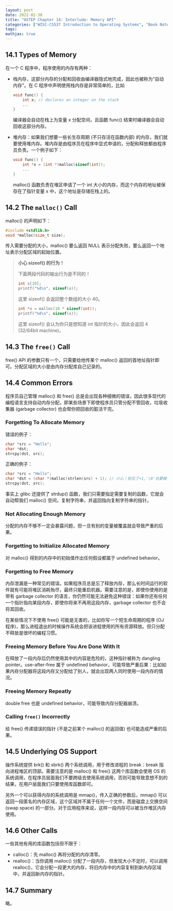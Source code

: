 ```yaml
---
layout: post
date: 2022-02-38
title: "OSTEP Chapter 14: Interlude: Memory API"
categories: ["WISC-CS537 Introduction to Operating Systems", "Book Notes"]
tags: 
mathjax: true
---
```


## 14.1 Types of Memory

在一个 C 程序中，程序使用的内存有两种：

* 栈内存，这部分内存的分配和回收由编译器隐式地完成，因此也被称为“自动内存”。在 C 程序中声明使用栈内存是非常简单的，比如 <!-- more -->

    ```c
    void func() {
        int x; // declares an integer on the stack
        ...
    }
    ```

    编译器会自动在栈上为变量 x 分配空间，且函数 func() 结束时编译器会自动回收这部分内存。

* 堆内存：如果我们想要一些长生存周期 (不只存活在函数内部) 的内存，我们就要使用堆内存。堆内存是由程序员在程序中显式申请的，分配和释放都由程序员负责。一个例子如下：

    ```c
    void func() {
        int *x = (int *)malloc(sizeof(int));
        ...
    }
    ```

    malloc() 函数负责在堆区申请了一个 int 大小的内存，而这个内存的地址被保存在了指针变量 x 中，这个地址是存储在栈上的。

## 14.2 The `malloc()` Call

malloc() 的声明如下：

```c
#include <stdlib.h>
void *malloc(size_t size);
```

传入需要分配的大小，malloc() 要么返回 NULL 表示分配失败，要么返回一个地址表示分配区域的起始位置。

> **小心 sizeof() 的行为！**
>
> 下面两段代码的输出行为是不同的！
>
> ```c
> int x[10];
> printf("%d\n", sizeof(x));
> ```
>
> 这里 sizeof() 会返回整个数组的大小 40。
>
> ```c
> int *x = malloc(10 * sizeof(int));
> printf("%d\n", sizeof(x));
> ```
>
> 这里 sizeof() 会认为你只是想知道 int 指针的大小，因此会返回 4 (32/64bit machine)。

## 14.3 The `free()` Call

free() API 的参数只有一个，只需要给他传某个 malloc() 返回的首地址指针即可。分配区域的大小是由内存分配库自己记录的。

## 14.4 Common Errors

程序员自己管理 malloc() 和 free() 总是会出现各种细微的错误，因此很多现代的编程语言支持自动内存分配，即某些场景下即使程序员只管分配不管回收，垃圾收集器 (garbage collector) 也会帮你把回收的脏活干完。

### Forgetting To Allocate Memory

错误的例子：

```c
char *src = "Hello";
char *dst;
strcpy(dst, src);
```

正确的例子：

```c
char *src = "Hello";
char *dst = (char *)malloc(strlen(src) + 1); // 小心！别忘了+1,'\0'也要被复制过来
strcpy(dst, src);
```

事实上 glibc 还提供了 strdup() 函数，我们只需要指定需要复制的函数，它就会自动帮我们 malloc() 空间，复制字符串，并返回指向复制字符串的指针。

### Not Allocating Enough Memory

分配的内存不够不一定会暴露问题，但一旦有别的变量被覆盖就会导致严重的后果。

### Forgetting to Initialize Allocated Memory

对 malloc() 得到的内存中的初始值作出任何假设都属于 undefined behavior。

### Forgetting to Free Memory

内存泄漏是一种常见的错误。如果程序员总是忘了释放内存，那么长时间运行的软件就有可能将堆区消耗殆尽，最终只能重启机器。需要注意的是，即使你使用的是带有 garbage collector 的语言，你仍然可能无法避免这种错误：如果你还有任何一个指针指向某段内存，即使你将来不再用这段内存，garbage collector 也不会将其回收。

在某些情况下不使用 free() 可能是无害的，比如你写一个短生命周期的程序 (OJ程序)，那么进程退出的时候操作系统会把该进程使用的所有资源释放。但只分配不释放是很坏的编程习惯。

### Freeing Memory Before You Are Done With It

在释放了一段内存后仍然使用其中的内容是危险的，这种指针被称为 dangling pointer。use-after-free 属于 undefined behavior，可能导致严重后果：比如如果内存分配器将这段内存又分配给了别人，就会出现两人同时使用一段内存的情况。

### Freeing Memory Repeatly

double free 也是 undefined behavior，可能导致内存分配器崩溃。

### Calling `free()` Incorrectly

给 free() 传递错误的指针 (不是之前某个 malloc() 的返回值) 也可能造成严重的后果。

## 14.5 Underlying OS Support

操作系统提供 brk() 和 sbrk() 两个系统调用，用于修改进程的 break：break 指向进程堆区的顶部。需要注意的是 malloc() 和 free() 这两个库函数会使用 OS 的系统调用，在程序员层面我们不要跨级去使用系统调用，否则可能导致意想不到的结果，在用户层面我们只要使用库函数即可。

另外一个可以获得内存的系统调用是 mmap()，传入正确的参数后，mmap() 可以返回一段匿名的内存区域，这个区域并不属于任何一个文件，而是磁盘上交换空间 (swap space) 的一部分。对于应用程序来说，这样一段内存可以被当作堆区内存使用。

## 14.6 Other Calls

一些其他有用的库函数包括但不限于：

* calloc()：先 malloc() 再将分配的内存清零。
* realloc()：当你调用 malloc() 分配了一段内存，但发现大小不足时，可以调用 realloc()，它会分配一段更大的内存，将旧内存中的内容复制到新内存区域中，并返回新内存的指针。

## 14.7 Summary

略。